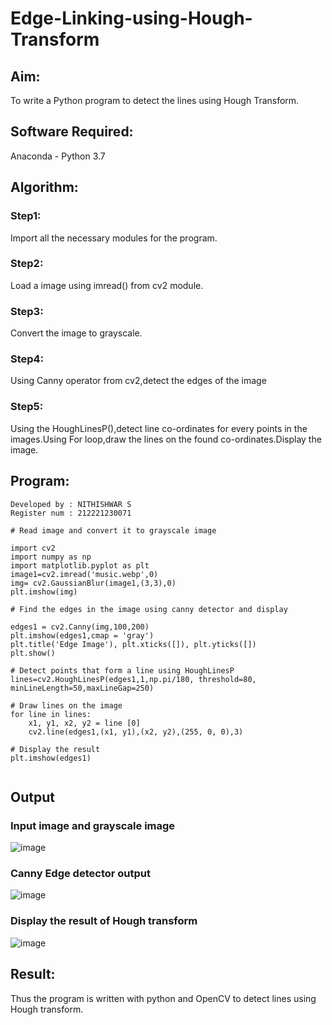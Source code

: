# Edge-Linking-using-Hough-Transform
## Aim:
To write a Python program to detect the lines using Hough Transform.

## Software Required:
Anaconda - Python 3.7

## Algorithm:
### Step1:
Import all the necessary modules for the program.

### Step2:
Load a image using imread() from cv2 module.



### Step3:
Convert the image to grayscale.


### Step4:
Using Canny operator from cv2,detect the edges of the image



### Step5:
Using the HoughLinesP(),detect line co-ordinates for every points in the images.Using For loop,draw the lines on the found co-ordinates.Display the image.


## Program:
```
Developed by : NITHISHWAR S
Register num : 212221230071

# Read image and convert it to grayscale image

import cv2
import numpy as np
import matplotlib.pyplot as plt
image1=cv2.imread('music.webp',0)
img= cv2.GaussianBlur(image1,(3,3),0)
plt.imshow(img)

# Find the edges in the image using canny detector and display

edges1 = cv2.Canny(img,100,200)
plt.imshow(edges1,cmap = 'gray')
plt.title('Edge Image'), plt.xticks([]), plt.yticks([])
plt.show()

# Detect points that form a line using HoughLinesP
lines=cv2.HoughLinesP(edges1,1,np.pi/180, threshold=80, minLineLength=50,maxLineGap=250)

# Draw lines on the image
for line in lines:
    x1, y1, x2, y2 = line [0] 
    cv2.line(edges1,(x1, y1),(x2, y2),(255, 0, 0),3)

# Display the result
plt.imshow(edges1)


```
## Output

### Input image and grayscale image
![image](https://user-images.githubusercontent.com/94164665/169637974-21f4a84d-b6a9-4b36-9593-2766710e3beb.png)


### Canny Edge detector output
![image](https://user-images.githubusercontent.com/94164665/169637990-687e9f4f-408f-402a-853f-313dc70a1a10.png)

### Display the result of Hough transform
![image](https://user-images.githubusercontent.com/94164665/169637998-579d004b-f442-4afd-9e3e-e187a286beed.png)


## Result:
Thus the program is written with python and OpenCV to detect lines using Hough transform. 
